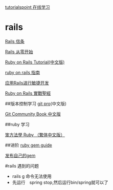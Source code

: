 [tutorialspoint 在线学习](http://www.tutorialspoint.com/)
# rails
[Rails 信条](https://ruby-china.org/wiki/the-rails-doctrine)

[Rails 从零开始](http://web.siwei.tech/part3_rails_premier/buyongxue.html)

[Ruby on Rails Tutorial(中文版)](https://railstutorial-china.org/book/)

[ruby on rails 指南](http://guides.ruby-china.org/index.html)

[应用Rails进行敏捷开发](https://book.douban.com/subject/1839273/)

[Ruby on Rails 實戰聖經](https://ihower.tw/rails4/index.html)

##版本控制学习
[git pro](https://git-scm.com/book/zh/v2)(中文版)

[Git Community Book 中文版](http://gitbook.liuhui998.com/index.html)

##ruby 学习

[笨方法學 Ruby （繁体中文版）](http://lrthw.github.io/)

##进阶
[ruby gem guide](http://guides.rubygems.org/make-your-own-gem/)

[发布自己的gem](https://rubygems.org/)

#rails 遇到的问题
* rails g 命令无法使用
 * 先运行　spring stop,然后运行bin/spring就可以了

